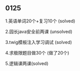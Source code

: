 ## 0125

1.英语单词20个+复习10个 (solved)

2.园长java安全前两课 (unsolved)

3.twig模板注入学习调试 (solved)

4.求极限题目做30个 (做了20个)

5.逻辑课两课(solved)